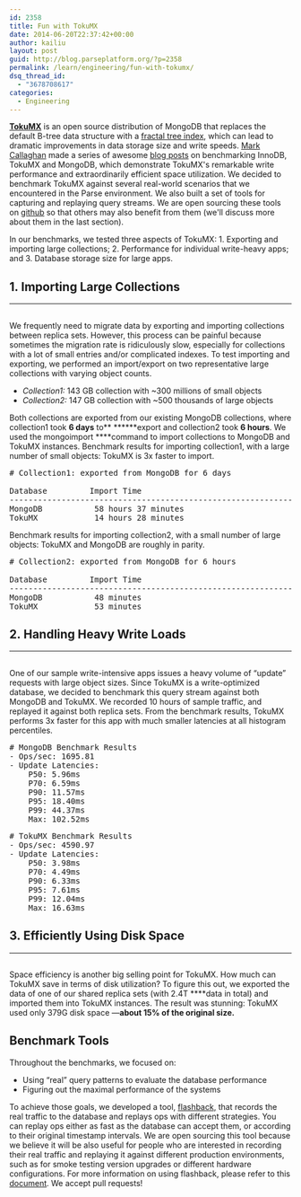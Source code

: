```yaml
---
id: 2358
title: Fun with TokuMX
date: 2014-06-20T22:37:42+00:00
author: kailiu
layout: post
guid: http://blog.parseplatform.org/?p=2358
permalink: /learn/engineering/fun-with-tokumx/
dsq_thread_id:
  - "3678708617"
categories:
  - Engineering
---
```

**[TokuMX](http://www.tokutek.com/)** is an open source distribution of MongoDB that replaces the default B-tree data structure with a [fractal tree index](http://www.tokutek.com/resources/technology/), which can lead to dramatic improvements in data storage size and write speeds. [Mark Callaghan](http://www.blogger.com/profile/09590445221922043181) made a series of awesome [blog posts](http://smalldatum.blogspot.com/) on benchmarking InnoDB, TokuMX and MongoDB, which demonstrate TokuMX's remarkable write performance and extraordinarily efficient space utilization. We decided to benchmark TokuMX against several real-world scenarios that we encountered in the Parse environment. We also built a set of tools for capturing and replaying query streams. We are open sourcing these tools on [github](https://github.com/ParsePlatform/flashback) so that others may also benefit from them (we'll discuss more about them in the last section).

In our benchmarks, we tested three aspects of TokuMX: 1. Exporting and importing large collections; 2. Performance for individual write-heavy apps; and 3. Database storage size for large apps.

## **1. Importing Large Collections**

* * *

##

We frequently need to migrate data by exporting and importing collections between replica sets. However, this process can be painful because sometimes the migration rate is ridiculously slow, especially for collections with a lot of small entries and/or complicated indexes. To test importing and exporting, we performed an import/export on two representative large collections with varying object counts.

<ul class="standard-list">
  <li>
    <i> Collection1: </i>143 GB collection with ~300 millions of small objects
  </li>
  <li>
    <i> Collection2:</i> 147 GB collection with ~500 thousands of large objects
  </li>
</ul>

Both collections are exported from our existing MongoDB collections, where collection1 took **6 days** to** ******export and collection2 took **6 hours**. We used the mongoimport ****command to import collections to MongoDB and TokuMX instances. Benchmark results for importing collection1, with a large number of small objects: TokuMX is 3x faster to import.

<pre class="brush: c; gutter: false"># Collection1: exported from MongoDB for 6 days

Database         Import Time
---------------------------------------------------------------------
MongoDB           58 hours 37 minutes
TokuMX            14 hours 28 minutes</pre>

Benchmark results for importing collection2, with a small number of large objects: TokuMX and MongoDB are roughly in parity.

<pre class="brush: c; gutter: false"># Collection2: exported from MongoDB for 6 hours

Database         Import Time
---------------------------------------------------------------------
MongoDB           48 minutes
TokuMX            53 minutes</pre>

## **2. Handling Heavy Write Loads**

* * *

##

One of our sample write-intensive apps issues a heavy volume of “update” requests with large object sizes. Since TokuMX is a write-optimized database, we decided to benchmark this query stream against both MongoDB and TokuMX. We recorded 10 hours of sample traffic, and replayed it against both replica sets. From the benchmark results, TokuMX performs 3x faster for this app with much smaller latencies at all histogram percentiles.

<pre class="brush: c; gutter: false"># MongoDB Benchmark Results
- Ops/sec: 1695.81
- Update Latencies:
    P50: 5.96ms
    P70: 6.59ms
    P90: 11.57ms
    P95: 18.40ms
    P99: 44.37ms
    Max: 102.52ms</pre>

<pre class="brush: c; gutter: false"># TokuMX Benchmark Results
- Ops/sec: 4590.97
- Update Latencies:
    P50: 3.98ms
    P70: 4.49ms
    P90: 6.33ms
    P95: 7.61ms
    P99: 12.04ms
    Max: 16.63ms</pre>

## **3. Efficiently Using Disk Space**

* * *

##

Space efficiency is another big selling point for TokuMX. How much can TokuMX save in terms of disk utilization? To figure this out, we exported the data of one of our shared replica sets (with 2.4T ****data in total) and imported them into TokuMX instances. The result was stunning: TokuMX used only 379G disk space —**about 15% of the original size.**

## **Benchmark Tools**

Throughout the benchmarks, we focused on:

<ul class="standard-list">
  <li>
    Using “real” query patterns to evaluate the database performance
  </li>
  <li>
    Figuring out the maximal performance of the systems
  </li>
</ul>

To achieve those goals, we developed a tool, [flashback,](https://github.com/ParsePlatform/flashback) that records the real traffic to the database and replays ops with different strategies. You can replay ops either as fast as the database can accept them, or according to their original timestamp intervals. We are open sourcing this tool because we believe it will be also useful for people who are interested in recording their real traffic and replaying it against different production environments, such as for smoke testing version upgrades or different hardware configurations. For more information on using flashback, please refer to this [document](https://github.com/liukai/flashback/blob/master/README.md). We accept pull requests!
